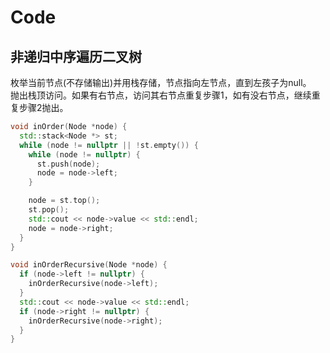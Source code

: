 # Code
## 非递归中序遍历二叉树
枚举当前节点(不存储输出)并用栈存储，节点指向左节点，直到左孩子为null。  
抛出栈顶访问。如果有右节点，访问其右节点重复步骤1，如有没右节点，继续重复步骤2抛出。
~~~c++
void inOrder(Node *node) {
  std::stack<Node *> st;
  while (node != nullptr || !st.empty()) {
    while (node != nullptr) {
      st.push(node);
      node = node->left;
    }

    node = st.top();
    st.pop();
    std::cout << node->value << std::endl;
    node = node->right;
  }
}

void inOrderRecursive(Node *node) {
  if (node->left != nullptr) {
    inOrderRecursive(node->left);
  }
  std::cout << node->value << std::endl;
  if (node->right != nullptr) {
    inOrderRecursive(node->right);
  }
}
~~~